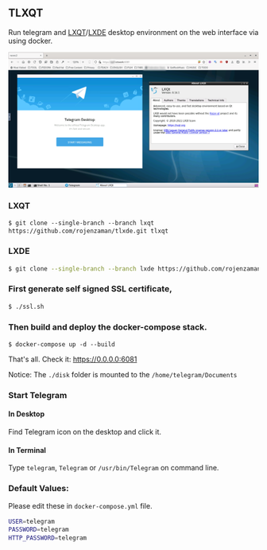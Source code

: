 ## TLXQT

Run telegram and [LXQT](https://github.com/rojenzaman/tlxde/tree/lxqt)/[LXDE](https://github.com/rojenzaman/tlxde/tree/lxde) desktop environment on the web interface via using docker.

![screenshot](disk/screenshot.png)

### LXQT

```
$ git clone --single-branch --branch lxqt https://github.com/rojenzaman/tlxde.git tlxqt
```

### LXDE

```bash
$ git clone --single-branch --branch lxde https://github.com/rojenzaman/tlxde.git tlxde
```

### First generate self signed SSL certificate,

```bash
$ ./ssl.sh
```

### Then build and deploy the docker-compose stack.

```
$ docker-compose up -d --build
```

That's all. Check it: https://0.0.0.0:6081

Notice: The `./disk` folder is mounted to the `/home/telegram/Documents` 

### Start Telegram

#### In Desktop
Find Telegram icon on the desktop and click it.

#### In Terminal
Type `telegram`, `Telegram` or `/usr/bin/Telegram` on command line.

### Default Values:

Please edit these in `docker-compose.yml` file.

```bash
USER=telegram
PASSWORD=telegram
HTTP_PASSWORD=telegram  
```
